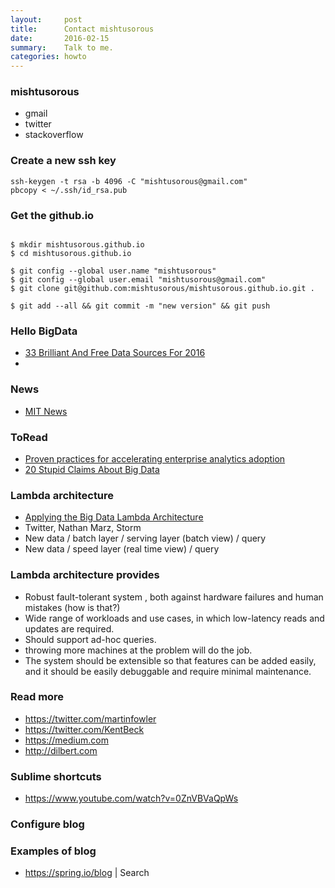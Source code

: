 ```yaml
---
layout:     post
title:      Contact mishtusorous
date:       2016-02-15 
summary:    Talk to me. 
categories: howto 
---
```



### mishtusorous    

  * gmail 
  * twitter 
  * stackoverflow

### Create a new ssh key 

```
ssh-keygen -t rsa -b 4096 -C "mishtusorous@gmail.com"
pbcopy < ~/.ssh/id_rsa.pub
```

### Get the github.io 

```

$ mkdir mishtusorous.github.io
$ cd mishtusorous.github.io

$ git config --global user.name "mishtusorous"
$ git config --global user.email "mishtusorous@gmail.com"
$ git clone git@github.com:mishtusorous/mishtusorous.github.io.git .

$ git add --all && git commit -m "new version" && git push 

```
  
### Hello BigData 

  * [33 Brilliant And Free Data Sources For 2016](http://www.forbes.com/sites/bernardmarr/2016/02/12/big-data-35-brilliant-and-free-data-sources-for-2016/#88155ee67961)
  * 


### News 

  * [MIT News](http://news.mit.edu/2016/quantum-approach-big-data-0125?platform=hootsuite)

### ToRead 

  * [Proven practices for accelerating enterprise analytics adoption](http://public.dhe.ibm.com/common/ssi/ecm/im/en/imw14848usen/IMW14848USEN.PDF)
  * [20 Stupid Claims About Big Data](https://www.linkedin.com/pulse/20-stupid-claims-big-data-bernard-marr)

### Lambda architecture 

  * [Applying the Big Data Lambda Architecture](http://www.drdobbs.com/database/applying-the-big-data-lambda-architectur/240162604)
  * Twitter, Nathan Marz, Storm 
  * New data / batch layer / serving layer (batch view) / query 
  * New data / speed layer (real time view) / query 



### Lambda architecture provides 

  * Robust fault-tolerant system , both against hardware failures and human mistakes (how is that?)
  * Wide range of workloads and use cases, in which low-latency reads and updates are required. 
  * Should support ad-hoc queries.
  * throwing more machines at the problem will do the job.
  * The system should be extensible so that features can be added easily, and it should be easily debuggable and require minimal maintenance.
 
### Read more 

  * https://twitter.com/martinfowler
  * https://twitter.com/KentBeck
  * https://medium.com
  * http://dilbert.com



### Sublime shortcuts 

  * https://www.youtube.com/watch?v=0ZnVBVaQpWs


### Configure blog 


### Examples of blog 

  * https://spring.io/blog | Search 
  




















